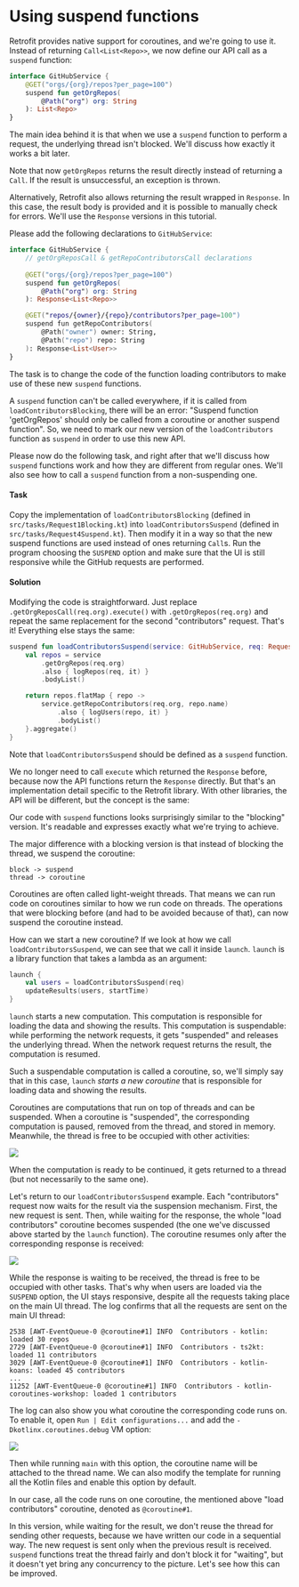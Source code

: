 # Using suspend functions

Retrofit provides native support for coroutines, and we're going to use it.
Instead of returning `Call<List<Repo>>`, we now define our API call as a `suspend` function:

```kotlin
interface GitHubService {
    @GET("orgs/{org}/repos?per_page=100")
    suspend fun getOrgRepos(
        @Path("org") org: String
    ): List<Repo>
}
```

The main idea behind it is that when we use a `suspend` function to perform a request, the underlying thread isn't blocked.
We'll discuss how exactly it works a bit later. 

Note that now `getOrgRepos` returns the result directly instead of returning a `Call`.
If the result is unsuccessful, an exception is thrown.

Alternatively, Retrofit also allows returning the result wrapped in `Response`.
In this case, the result body is provided and it is possible to manually check for errors.
We'll use the `Response` versions in this tutorial. 

Please add the following declarations to `GitHubService`:

```kotlin
interface GitHubService {
    // getOrgReposCall & getRepoContributorsCall declarations
    
    @GET("orgs/{org}/repos?per_page=100")
    suspend fun getOrgRepos(
        @Path("org") org: String
    ): Response<List<Repo>>

    @GET("repos/{owner}/{repo}/contributors?per_page=100")
    suspend fun getRepoContributors(
        @Path("owner") owner: String,
        @Path("repo") repo: String
    ): Response<List<User>>
}
```

The task is to change the code of the function loading contributors to make use of these new `suspend` functions.
 
A `suspend` function can't be called everywhere,
if it is called from `loadContributorsBlocking`, there will be an error:
"Suspend function 'getOrgRepos' should only be called from a coroutine or another suspend function".
So, we need to mark our new version of the `loadContributors` function as `suspend` in order to use this new API.

Please now do the following task, and right after that we'll discuss how `suspend` functions work and how
they are different from regular ones.
We'll also see how to call a `suspend` function from a non-suspending one.

#### Task

Copy the implementation of `loadContributorsBlocking` (defined in `src/tasks/Request1Blocking.kt`)
into `loadContributorsSuspend` (defined in `src/tasks/Request4Suspend.kt`).
Then modify it in a way so that the new suspend functions are used instead of ones returning `Call`s.
Run the program choosing the `SUSPEND` option and make sure that the UI is still responsive while the GitHub requests are performed. 

#### Solution

Modifying the code is straightforward.
Just replace `.getOrgReposCall(req.org).execute()` with `.getOrgRepos(req.org)`
and repeat the same replacement for the second "contributors" request.
That's it!
Everything else stays the same: 

```kotlin
suspend fun loadContributorsSuspend(service: GitHubService, req: RequestData): List<User> {
    val repos = service
        .getOrgRepos(req.org)
        .also { logRepos(req, it) }
        .bodyList()

    return repos.flatMap { repo ->
        service.getRepoContributors(req.org, repo.name)
            .also { logUsers(repo, it) }
            .bodyList()
    }.aggregate()
}
```

Note that `loadContributorsSuspend` should be defined as a `suspend` function.

We no longer need to call `execute` which returned the `Response` before, because now the API functions return the `Response`
directly.
But that's an implementation detail specific to the Retrofit library.
With other libraries, the API will be different, but the concept is the same:

Our code with `suspend` functions looks surprisingly similar to the "blocking" version.
It's readable and expresses exactly what we're trying to achieve.

The major difference with a blocking version is that instead of blocking the thread, we suspend the coroutine:

```
block -> suspend
thread -> coroutine
```

Coroutines are often called light-weight threads.
That means we can run code on coroutines similar to how we run code on threads.
The operations that were blocking before (and had to be avoided because of that),
can now suspend the coroutine instead.

How can we start a new coroutine?
If we look at how we call `loadContributorsSuspend`, we can see that we call it inside `launch`.
`launch` is a library function that takes a lambda as an argument: 

```kotlin
launch {
    val users = loadContributorsSuspend(req)
    updateResults(users, startTime)
}
```

`launch` starts a new computation.
This computation is responsible for loading the data and showing the results.
This computation is suspendable: while performing the network requests, it gets "suspended"
and releases the underlying thread.
When the network request returns the result, the computation is resumed.

Such a suspendable computation is called a coroutine,
so, we'll simply say that in this case, `launch` _starts a new coroutine_ that is responsible
for loading data and showing the results.

Coroutines are computations that run on top of threads and can be suspended.
When a coroutine is "suspended", the corresponding computation is paused,
removed from the thread, and stored in memory.
Meanwhile, the thread is free to be occupied with other activities:

![](./assets/4-suspend/SuspensionProcess.gif)

When the computation is ready to be continued, it gets returned to a thread (but not necessarily to the same one). 

Let's return to our `loadContributorsSuspend` example.
Each "contributors" request now waits for the result via the suspension mechanism.
First, the new request is sent.
Then, while waiting for the response, the whole "load contributors" coroutine becomes suspended
(the one we've discussed above started by the `launch` function). 
The coroutine resumes only after the corresponding response is received:

![](./assets/4-suspend/SuspendRequests.png)

While the response is waiting to be received, the thread is free to be occupied with other tasks.
That's why when users are loaded via the `SUSPEND` option, the UI stays responsive, despite all the requests
taking place on the main UI thread.
The log confirms that all the requests are sent on the main UI thread:

```
2538 [AWT-EventQueue-0 @coroutine#1] INFO  Contributors - kotlin: loaded 30 repos
2729 [AWT-EventQueue-0 @coroutine#1] INFO  Contributors - ts2kt: loaded 11 contributors
3029 [AWT-EventQueue-0 @coroutine#1] INFO  Contributors - kotlin-koans: loaded 45 contributors
...
11252 [AWT-EventQueue-0 @coroutine#1] INFO  Contributors - kotlin-coroutines-workshop: loaded 1 contributors
```

The log can also show you what coroutine the corresponding code runs on.
To enable it, open `Run | Edit configurations...` and add the `-Dkotlinx.coroutines.debug` VM option:

![](./assets/4-suspend/RunConfiguration.png)

Then while running `main` with this option, the coroutine name will be attached to the thread name.
We can also modify the template for running all the Kotlin files and enable this option by default.

In our case, all the code runs on one coroutine,
the mentioned above "load contributors" coroutine, denoted as `@coroutine#1`.

In this version, while waiting for the result, we don't reuse the thread for sending other requests,
because we have written our code in a sequential way. The new request is sent only when the previous result is received.
`suspend` functions treat the thread fairly and don't block it for "waiting",
but it doesn't yet bring any concurrency to the picture. Let's see how this can be improved.
